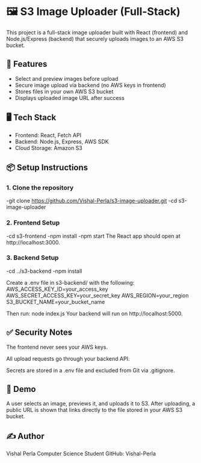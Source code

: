 # 🖼️ S3 Image Uploader (Full-Stack)

This project is a full-stack image uploader built with React (frontend) and Node.js/Express (backend) that securely uploads images to an AWS S3 bucket.

## 🚀 Features

- Select and preview images before upload  
- Secure image upload via backend (no AWS keys in frontend)  
- Stores files in your own AWS S3 bucket  
- Displays uploaded image URL after success  

## 🖥️ Tech Stack

- Frontend: React, Fetch API  
- Backend: Node.js, Express, AWS SDK  
- Cloud Storage: Amazon S3  

## 📦 Setup Instructions

### 1. Clone the repository

-git clone https://github.com/Vishal-Perla/s3-image-uploader.git
-cd s3-image-uploader

### 2. Frontend Setup

-cd s3-frontend
-npm install
-npm start
The React app should open at http://localhost:3000.

### 3. Backend Setup

-cd ../s3-backend
-npm install

Create a .env file in s3-backend/ with the following:
AWS_ACCESS_KEY_ID=your_access_key
AWS_SECRET_ACCESS_KEY=your_secret_key
AWS_REGION=your_region
S3_BUCKET_NAME=your_bucket_name

Then run:
node index.js
Your backend will run on http://localhost:5000.


## ✅ Security Notes

The frontend never sees your AWS keys.

All upload requests go through your backend API.

Secrets are stored in a .env file and excluded from Git via .gitignore.


## 📸 Demo

A user selects an image, previews it, and uploads it to S3. After uploading, a public URL is shown that links directly to the file stored in your AWS S3 bucket.


## ✍️ Author
Vishal Perla
Computer Science Student
GitHub: Vishal-Perla
